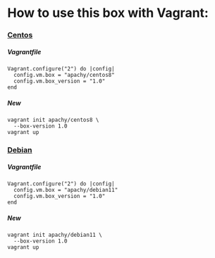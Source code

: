 # How to use this box with Vagrant:

### [Centos](https://app.vagrantup.com/apachy/boxes/centos8)

##### Vagrantfile

```
Vagrant.configure("2") do |config|
  config.vm.box = "apachy/centos8"
  config.vm.box_version = "1.0"
end

```

##### New

```
vagrant init apachy/centos8 \
  --box-version 1.0
vagrant up

```

### [Debian](https://app.vagrantup.com/apachy/boxes/debian11)

##### Vagrantfile

```
Vagrant.configure("2") do |config|
  config.vm.box = "apachy/debian11"
  config.vm.box_version = "1.0"
end

```

##### New

```
vagrant init apachy/debian11 \
  --box-version 1.0
vagrant up

```